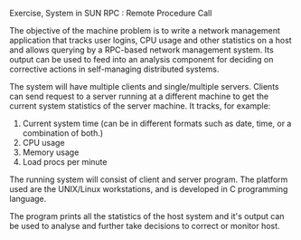 Exercise, System in SUN RPC : Remote Procedure Call 

The objective of the machine problem is to write a network management application that tracks user logins, CPU usage and other statistics
on a host and allows querying by a RPC-based network management system. Its output can be used to feed into an analysis component for
deciding on corrective actions in self-managing distributed systems.

The system will have multiple clients and single/multiple servers. Clients can send request to a server running at a different machine to
get the current system statistics of the server machine. It tracks, for example:

1. Current system time (can be in different formats such as date, time, or a combination of both.)
2. CPU usage
3. Memory usage
4. Load procs per minute

The running system will consist of client and server program. The platform used are the UNIX/Linux workstations, and is developed in C
programming language.

The program prints all the statistics of the host system and it's output can be used to analyse and further take decisions to correct or
monitor host.  
